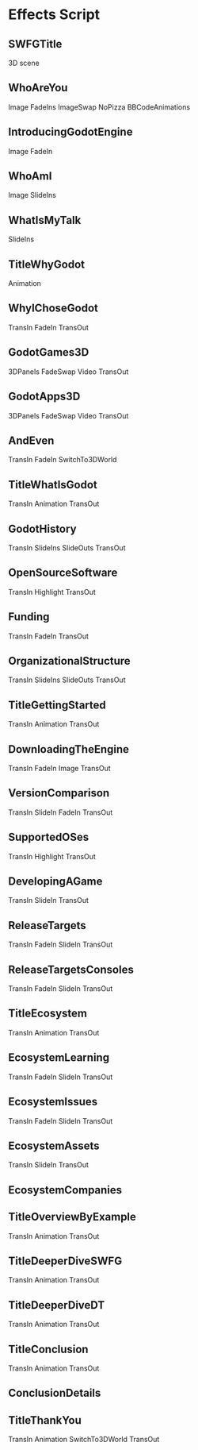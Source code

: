 # Effects Script

## SWFGTitle
3D scene

## WhoAreYou
Image
FadeIns
ImageSwap
NoPizza
BBCodeAnimations

## IntroducingGodotEngine
Image
FadeIn

## WhoAmI
Image
SlideIns

## WhatIsMyTalk
SlideIns

## TitleWhyGodot
Animation

## WhyIChoseGodot
TransIn
FadeIn
TransOut

## GodotGames3D
3DPanels
FadeSwap
Video
TransOut

## GodotApps3D
3DPanels
FadeSwap
Video
TransOut

## AndEven
TransIn
FadeIn
SwitchTo3DWorld

## TitleWhatIsGodot
TransIn
Animation
TransOut

## GodotHistory
TransIn
SlideIns
SlideOuts
TransOut

## OpenSourceSoftware
TransIn
Highlight
TransOut

## Funding
TransIn
FadeIn
TransOut

## OrganizationalStructure
TransIn
SlideIns
SlideOuts
TransOut

## TitleGettingStarted
TransIn
Animation
TransOut

## DownloadingTheEngine
TransIn
FadeIn
Image
TransOut

## VersionComparison
TransIn
SlideIn
FadeIn
TransOut

## SupportedOSes
TransIn
Highlight
TransOut

## DevelopingAGame
TransIn
SlideIn
TransOut

## ReleaseTargets
TransIn
FadeIn
SlideIn
TransOut

## ReleaseTargetsConsoles
TransIn
FadeIn
SlideIn
TransOut

## TitleEcosystem
TransIn
Animation
TransOut

## EcosystemLearning
TransIn
FadeIn
SlideIn
TransOut

## EcosystemIssues
TransIn
FadeIn
SlideIn
TransOut

## EcosystemAssets
TransIn
SlideIn
TransOut

## EcosystemCompanies

## TitleOverviewByExample
TransIn
Animation
TransOut

## TitleDeeperDiveSWFG
TransIn
Animation
TransOut

## TitleDeeperDiveDT
TransIn
Animation
TransOut

## TitleConclusion
TransIn
Animation
TransOut

## ConclusionDetails

## TitleThankYou
TransIn
Animation
SwitchTo3DWorld
TransOut
